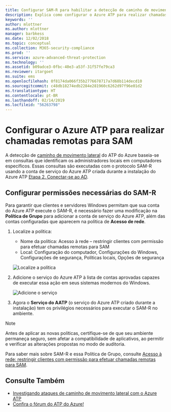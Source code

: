 ```yaml
---
title: Configurar SAM-R para habilitar a detecção de caminho de movimento lateral no Azure ATP | Microsoft Docs
description: Explica como configurar o Azure ATP para realizar chamadas remotas para SAM
keywords: ''
author: mlottner
ms.author: mlottner
manager: barbkess
ms.date: 12/02/2018
ms.topic: conceptual
ms.collection: M365-security-compliance
ms.prod: ''
ms.service: azure-advanced-threat-protection
ms.technology: ''
ms.assetid: b09adce3-0fbc-40e3-a53f-31f57fe79ca3
ms.reviewer: itargoet
ms.suite: ems
ms.openlocfilehash: 0f8174da066f35b2776678717a7d68b114decd10
ms.sourcegitcommit: c48db18274edb2284e281960c6262d97f96e01d2
ms.translationtype: HT
ms.contentlocale: pt-BR
ms.lasthandoff: 02/14/2019
ms.locfileid: "56263798"
---
```

# <a name="configure-azure-atp-to-make-remote-calls-to-sam"></a>Configurar o Azure ATP para realizar chamadas remotas para SAM
A detecção de [caminho de movimento lateral](use-case-lateral-movement-path.md) do ATP do Azure baseia-se em consultas que identificam os administradores locais em computadores específicos. Essas consultas são executadas com o protocolo SAM-R usando a conta de serviço do Azure ATP criada durante a instalação do Azure ATP [Etapa 2. Conectar-se ao AD](install-atp-step2.md).

## <a name="configure-sam-r-required-permissions"></a>Configurar permissões necessárias do SAM-R
Para garantir que clientes e servidores Windows permitam que sua conta do Azure ATP execute o SAM-R, é necessário fazer uma modificação na **Política de Grupo** para adicionar a conta de serviço do Azure ATP, além das contas configuradas que aparecem na política de **Acesso de rede**.

1. Localize a política:

   - Nome da política: Acesso à rede – restringir clientes com permissão para efetuar chamadas remotas para SAM
   - Local: Configuração do computador, Configurações do Windows, Configurações de segurança, Políticas locais, Opções de segurança
  
   ![Localize a política](./media/samr-policy-location.png)

2. Adicione o serviço do Azure ATP à lista de contas aprovadas capazes de executar essa ação em seus sistemas modernos do Windows.
 
   ![Adicione o serviço](./media/samr-add-service.png)

3. Agora o **Serviço do AATP** (o serviço do Azure ATP criado durante a instalação) tem os privilégios necessários para executar o SAM-R no ambiente.

> [!NOTE]
> Antes de aplicar as novas políticas, certifique-se de que seu ambiente permaneça seguro, sem afetar a compatibilidade de aplicativos, ao permitir e verificar as alterações propostas no modo de auditoria.

Para saber mais sobre SAM-R e essa Política de Grupo, consulte [Acesso à rede: restringir clientes com permissão para efetuar chamadas remotas para SAM](https://docs.microsoft.com/windows/security/threat-protection/security-policy-settings/network-access-restrict-clients-allowed-to-make-remote-sam-calls).



## <a name="see-also"></a>Consulte Também
- [Investigando ataques de caminho de movimento lateral com o Azure ATP](use-case-lateral-movement-path.md)
- [Confira o fórum do ATP do Azure!](https://aka.ms/azureatpcommunity)
